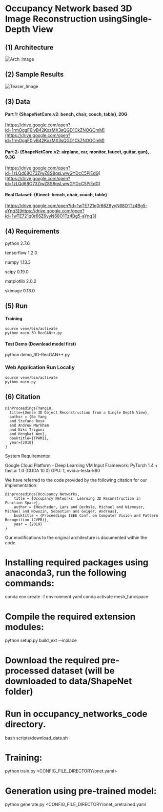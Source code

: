 
# Occupancy Network based 3D Image Reconstruction usingSingle-Depth View

## (1) Architecture
![Arch_Image](https://github.com/Yang7879/3D-RecGAN-extended/blob/master/3D-RecGAN%2B%2B_arch.png)
## (2) Sample Results
![Teaser_Image](https://github.com/Yang7879/3D-RecGAN-extended/blob/master/3D-RecGAN%2B%2B_sample.png)

## (3) Data
#### Part 1: {ShapeNetCore.v2: bench, chair, couch, table}, 20G
[https://drive.google.com/open?id=1rmOggF0ivB42KozMX3sQGD1CkZNOGCmM](https://drive.google.com/open?id=1rmOggF0ivB42KozMX3sQGD1CkZNOGCmM)
#### Part 2: {ShapeNetCore.v2: airplane, car, monitor, faucet, guitar, gun}, 9.3G
[https://drive.google.com/open?id=1zLQd68O73ZiwZ8S8qsLwwGYDcC5PiEdG](https://drive.google.com/open?id=1zLQd68O73ZiwZ8S8qsLwwGYDcC5PiEdG)
#### Real Dataset: {Kinect: bench, chair, couch, table}
[https://drive.google.com/open?id=1wTE721q0r66Z6yyN68O1Tz4Bg5-aYnq3](https://drive.google.com/open?id=1wTE721q0r66Z6yyN68O1Tz4Bg5-aYnq3)


## (4) Requirements
python 2.7.6

tensorflow 1.2.0

numpy 1.13.3

scipy 0.19.0

matplotlib 2.0.2

skimage 0.13.0

## (5) Run
#### Training
```
source venv/bin/activate
python main_3D-RecGAN++.py
```
#### Test Demo (Download model first)
python demo_3D-RecGAN++.py

### Web Application Run Locally
```
source venv/bin/activate
python main.py
```

## (6) Citation
```
@inProceedings{Yang18,
  title={Dense 3D Object Reconstruction from a Single Depth View},
  author = {Bo Yang
  and Stefano Rosa
  and Andrew Markham
  and Niki Trigoni
  and Hongkai Wen},
  booktitle={TPAMI},
  year={2018}
}
```

System Requirements:

Google Cloud Platform - Deep Learning VM
Input Framework: PyTorch 1.4 + fast.ai 1.0 (CUDA 10.0)
GPU: 1, nvidia-tesla-k80

We have referred to the code provided by the following citation for our implementation:
```
@inproceedings{Occupancy Networks,
    title = {Occupancy Networks: Learning 3D Reconstruction in Function Space},
    author = {Mescheder, Lars and Oechsle, Michael and Niemeyer, Michael and Nowozin, Sebastian and Geiger, Andreas},
    booktitle = {Proceedings IEEE Conf. on Computer Vision and Pattern Recognition (CVPR)},
    year = {2019}
}
```

Our modifications to the original architecture is documented within the code.

# Installing required packages using anaconda3, run the following commands:
conda env create -f environment.yaml
conda activate mesh_funcspace

# Compile the required extension modules:
python setup.py build_ext --inplace

# Download the required pre-processed dataset (will be downloaded to data/ShapeNet folder)
# Run in occupancy_networks_code directory.
bash scripts/download_data.sh

# Training:
python train.py <CONFIG_FILE_DIRECTORY/onet.yaml>

# Generation using pre-trained model:
python generate.py <CONFIG_FILE_DIRECTORY/onet_pretrained.yaml
